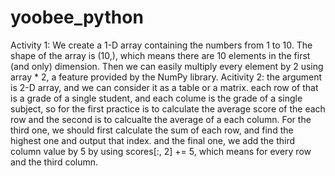 # yoobee_python
Activity 1:
    We create a 1-D array containing the numbers from 1 to 10. The shape of the array is (10,), which means there are 10 elements in the first (and only) dimension. Then we can easily multiply every element by 2 using array * 2, a feature provided by the NumPy library.
Acitivity 2: 
    the argument is 2-D array, and we can consider it as a table or a matrix. each row of that is a grade of a single student, and each colume is the grade of a single subject, so for the first practice is to calculate the average score of the each row and the second is to calcualte the average of a each column. For the third one, we should first calculate the sum of each row, and find the highest one and output that index. and the final one, we add the third column value by 5 by using scores[:, 2] += 5, which means for every row and the third column.